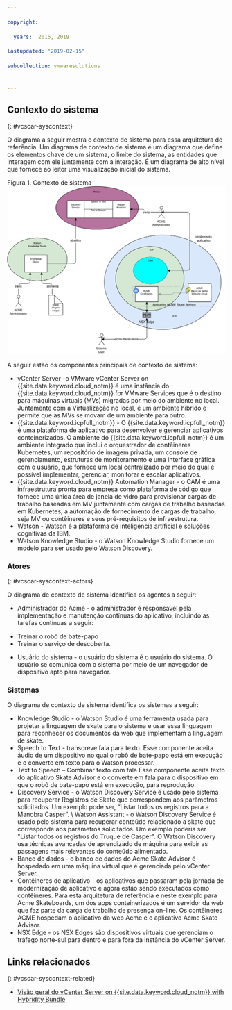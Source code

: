 ```yaml
---

copyright:

  years:  2016, 2019

lastupdated: "2019-02-15"

subcollection: vmwaresolutions


---
```


## Contexto do sistema
{: #vcscar-syscontext}

O diagrama a seguir mostra o contexto de sistema para essa arquitetura de
referência. Um diagrama de contexto de sistema é um diagrama que define os elementos
chave de um sistema, o limite do sistema, as entidades que
interagem com ele juntamente com a interação. É um diagrama de alto nível
que fornece ao leitor uma visualização inicial do sistema.

Figura 1. Contexto de sistema
![Contexto de sistema](vcscar-system-context.svg)

A seguir estão os componentes principais de contexto de sistema:
-	vCenter Server -o VMware vCenter Server on {{site.data.keyword.cloud_notm}} é uma instância do {{site.data.keyword.cloud_notm}} for VMware
Services que é o destino para máquinas virtuais (MVs) migradas por meio do
ambiente no local. Juntamente com a Virtualização no local, é
um ambiente híbrido e permite que as MVs se movam de um ambiente
para outro.
-	{{site.data.keyword.icpfull_notm}} - O {{site.data.keyword.icpfull_notm}} é uma plataforma de aplicativo para desenvolver e gerenciar aplicativos conteinerizados. O ambiente do {{site.data.keyword.icpfull_notm}} é um ambiente
integrado que inclui o orquestrador de contêineres Kubernetes, um
repositório de imagem privada, um console de gerenciamento, estruturas de monitoramento
e uma interface gráfica com o usuário, que fornece um local centralizado
por meio do qual é possível implementar, gerenciar, monitorar e escalar aplicativos.
-	{{site.data.keyword.cloud_notm}} Automation Manager - o CAM é uma infraestrutura pronta para
empresa como plataforma de código que fornece uma única área de janela de vidro para
provisionar cargas de trabalho baseadas em MV juntamente com cargas de trabalho baseadas em Kubernetes, a
automação de fornecimento de cargas de trabalho, seja MV ou contêineres e
seus pré-requisitos de infraestrutura.
-	Watson - Watson é a plataforma de inteligência artificial e soluções cognitivas da IBM.
-	Watson Knowledge Studio - o Watson Knowledge Studio fornece um modelo para ser usado
pelo Watson Discovery.

### Atores
{: #vcscar-syscontext-actors}

O diagrama de contexto de sistema identifica os agentes a seguir:

* Administrador do Acme - o administrador é responsável pela
implementação e manutenção contínuas do aplicativo, incluindo as
tarefas contínuas a seguir:
 - Treinar o robô de bate-papo
 - Treinar o serviço de descoberta.
* Usuário do sistema - o usuário do sistema é o usuário do
sistema. O usuário se comunica com o sistema por meio de um navegador de
dispositivo apto para navegador.

### Sistemas
O diagrama de contexto de sistema identifica os sistemas a seguir:
* Knowledge Studio - o Watson Studio é uma ferramenta usada para projetar a
linguagem de skate para o sistema e usar essa linguagem para reconhecer
os documentos da web que implementam a linguagem de skate.
* Speech to Text - transcreve fala para texto. Esse componente aceita áudio de um dispositivo no qual o robô de bate-papo está em execução e o converte em texto para o Watson processar.
* Text to Speech – Combinar texto com fala Esse componente aceita texto do aplicativo Skate Advisor e o converte em fala para o dispositivo em que o robô de bate-papo está em execução, para reprodução.
* Discovery Service - o Watson Discovery Service é usado pelo
sistema para recuperar Registros de Skate que correspondem aos parâmetros solicitados. Um
exemplo pode ser, “Listar todos os registros para a Manobra Casper”. \ Watson
Assistant - o Watson Discovery Service é usado pelo sistema para recuperar
conteúdo relacionado a skate que corresponde aos parâmetros solicitados. Um exemplo poderia ser "Listar todos os registros do Truque de Casper". O Watson Discovery usa técnicas avançadas de aprendizado de máquina para exibir as passagens mais relevantes do conteúdo alimentado.  
* Banco de dados - o banco de dados do Acme Skate Advisor é hospedado em uma máquina
virtual que é gerenciada pelo vCenter Server.
* Contêineres de aplicativo - os aplicativos que passaram pela jornada de modernização de aplicativo e agora estão sendo executados como contêineres. Para esta arquitetura de referência e neste exemplo para Acme Skateboards, um dos apps conteinerizados é um servidor da web que faz parte da carga de trabalho de presença on-line. Os contêineres ACME hospedam o aplicativo da web Acme e o aplicativo Acme Skate Advisor.
* NSX Edge - os NSX Edges são dispositivos virtuais que gerenciam o tráfego norte-sul para dentro e para fora da instância do vCenter Server.

## Links relacionados
{: #vcscar-syscontext-related}

* [Visão geral do vCenter Server on {{site.data.keyword.cloud_notm}} with Hybridity Bundle](/docs/services/vmwaresolutions/archiref/vcs?topic=vmware-solutions-vcs-hybridity-intro)
